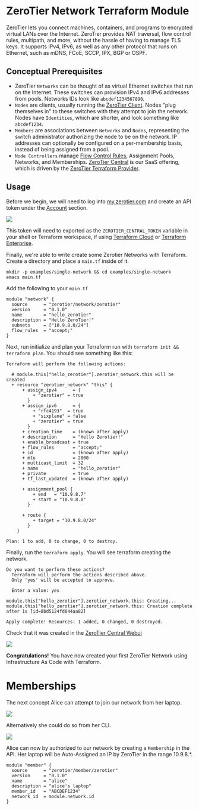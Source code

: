 # ZeroTier Network Terraform Module

ZeroTier lets you connect machines, containers, and programs to
encrypted virtual LANs over the Internet. ZeroTier provides NAT
traversal, flow control rules, multipath, and more, without the hassle
of having to manage TLS keys. It supports IPv4, IPv6, as well as any
other protocol that runs on Ethernet, such as mDNS, FCoE, SCCP, IPX,
BGP or OSPF.

## Conceptual Prerequisites

- ZeroTier `Networks` can be thought of as virtual Ethernet switches that run
  on the Internet. These switches can provision IPv4 and IPv6
  addresses from pools. Networks IDs look like `abcdef1234567890`.
- `Nodes` are clients, usually running the
  [ZeroTier Client](https://www.zerotier.com/download/). Nodes "plug
  themselves in" to these switches with they attempt to join the
  network. Nodes have `Identities`, which  are shorter, and look
  something like `abcdef1234`.
- `Members` are associations between `Networks` and `Nodes`,
  representing the switch administrator authorizing the node to be on
  the network. IP addresses can optionally be configured on a
  per-membership basis, instead of being assigned from a pool.
- `Node Controllers` manage
  [Flow Control Rules](https://www.zerotier.com/manual/#3), Assignment
  Pools, Networks, and
  Memberships. [ZeroTier Central](https://my.zerotier.com) is our SaaS
  offering, which is driven by the
  [ZeroTier Terraform Provider](https://registry.terraform.io/providers/zerotier/zerotier/latest).
  
## Usage

Before we begin, we will need to log into [my.zerotier.com](https://my.zerotier.com) and create an API
token under the [Account](https://my.zerotier.com/account) section.

![](https://i.imgur.com/h28WRpz.png)

This token will need to exported as the `ZEROTIER_CENTRAL_TOKEN` variable in your shell or
Terraform workspace, if using
[Terraform Cloud](https://app.terraform.io/) or
[Terraform Enterprise](https://www.terraform.io/docs/enterprise/index.html).

Finally, we're able to write create some Zerotier Networks with
Terraform. Create a directory and place a `main.tf` inside of it.

```
mkdir -p examples/single-network && cd examples/single-network
emacs main.tf
```

Add the following to your `main.tf`

```hcl
module "network" {
  source      = "zerotier/network/zerotier"
  version     = "0.1.0"
  name        = "hello_zerotier"
  description = "Hello ZeroTier!"
  subnets     = ["10.9.8.0/24"]
  flow_rules  = "accept;"
}
```

Next, run initialize and plan your Terraform run with `terraform init && terraform plan`.
You should see something like this:

```
Terraform will perform the following actions:

  # module.this["hello_zerotier"].zerotier_network.this will be created
  + resource "zerotier_network" "this" {
      + assign_ipv4      = {
          + "zerotier" = true
        }
      + assign_ipv6      = {
          + "rfc4193"  = true
          + "sixplane" = false
          + "zerotier" = true
        }
      + creation_time    = (known after apply)
      + description      = "Hello Zerotier!"
      + enable_broadcast = true
      + flow_rules       = "accept;"
      + id               = (known after apply)
      + mtu              = 2800
      + multicast_limit  = 32
      + name             = "hello_zerotier"
      + private          = true
      + tf_last_updated  = (known after apply)

      + assignment_pool {
          + end   = "10.9.8.7"
          + start = "10.9.8.0"
        }

      + route {
          + target = "10.9.8.0/24"
        }
    }

Plan: 1 to add, 0 to change, 0 to destroy.
```

Finally, run the `terraform apply`. You will see terraform creating the
network.

```
Do you want to perform these actions?
  Terraform will perform the actions described above.
  Only 'yes' will be accepted to approve.

  Enter a value: yes

module.this["hello_zerotier"].zerotier_network.this: Creating...
module.this["hello_zerotier"].zerotier_network.this: Creation complete after 1s [id=8bd5124fd644aa82]

Apply complete! Resources: 1 added, 0 changed, 0 destroyed.
```

Check that it was created in the [ZeroTier Central Webui](my.zerotier.com)  

![](https://i.imgur.com/V5N04ew.png)

**Congratulations!** You have now created your first ZeroTier Network
using Infrastructure As Code with Terraform.

# Memberships

The next concept
Alice can attempt to join our network from her laptop.

![](https://i.imgur.com/f8RXO0b.png)

Alternatively she could do so from her CLI.

![](https://i.imgur.com/egCsP7I.png)

Alice can now by authorized to our network by creating a `Membership`
in the API. Her laptop will be Auto-Assigned an IP by ZeroTier in the range 10.9.8.*.

```hcl
module "member" {
  source      = "zerotier/member/zerotier"
  version     = "0.1.0"
  name        = "alice"
  description = "alice's laptop"
  member_id   = "ABCDEF1234"
  network_id  = module.network.id
}
```

